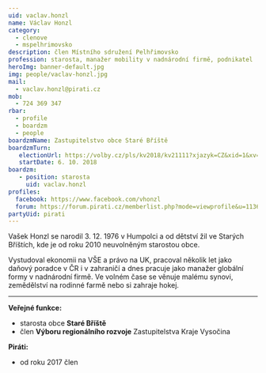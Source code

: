 ```yaml
---
uid: vaclav.honzl
name: Václav Honzl
category:
  - clenove
  - mspelhrimovsko
description: člen Místního sdružení Pelhřimovsko
profession: starosta, manažer mobility v nadnárodní firmě, podnikatel
heroImg: banner-default.jpg
img: people/vaclav-honzl.jpg
mail:
  - vaclav.honzl@pirati.cz
mob:
  - 724 369 347
rbar:
  - profile
  - boardzm
  - people
boardzmName: Zastupitelstvo obce Staré Bříště
boardzmTurn:
   electionUrl: https://volby.cz/pls/kv2018/kv21111?xjazyk=CZ&xid=1&xv=23&xdz=1&xnumnuts=6103&xobec=561843&xstrana=0
   startDate: 6. 10. 2018
boardzm:
   - position: starosta
     uid: vaclav.honzl
profiles:
  facebook: https://www.facebook.com/vhonzl
  forum: https://forum.pirati.cz/memberlist.php?mode=viewprofile&u=11366
partyUid: pirati
---
```


Vašek Honzl se narodil 3. 12. 1976 v Humpolci a od dětství žil ve Starých Bříštích, kde je od roku 2010 neuvolněným starostou obce.

Vystudoval ekonomii na VŠE a právo na UK, pracoval několik let jako daňový poradce v ČR i v zahraničí a dnes pracuje jako manažer globální formy v nadnárodní firmě. Ve volném čase se věnuje malému synovi, zemědělství na rodinné farmě nebo si zahraje hokej.

---
**Veřejné funkce:**
* starosta obce **Staré Bříště**
* člen **Výboru regionálního rozvoje** Zastupitelstva Kraje Vysočina

**Piráti:**
* od roku 2017 člen
